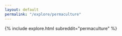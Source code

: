 ```yaml
---
layout: default
permalink: "/explore/permaculture"
---
```


{% include explore.html subreddit="permaculture" %}
